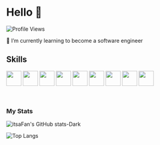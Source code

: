 # Hello  👋
![Profile Views](https://komarev.com/ghpvc/?username=itsaFan&color=orange)

🌱 I’m currently learning to become a software engineer

## Skills
<p align="left">
<img src="https://cdn.jsdelivr.net/gh/devicons/devicon/icons/html5/html5-original.svg" width="40"
                height="40" />
<img src="https://cdn.jsdelivr.net/gh/devicons/devicon/icons/css3/css3-original.svg" width="40"
                height="40" />
<img src="https://cdn.jsdelivr.net/gh/devicons/devicon/icons/javascript/javascript-original.svg" width="40"
                height="40" />
<img src="https://cdn.jsdelivr.net/gh/devicons/devicon/icons/java/java-original.svg" width="40"
                height="40" />
<img src="https://cdn.jsdelivr.net/gh/devicons/devicon/icons/bootstrap/bootstrap-original.svg" width="40"
                height="40" />
<img src="https://cdn.jsdelivr.net/gh/devicons/devicon/icons/angularjs/angularjs-original.svg" width="40"
                height="40" />
<img src="https://cdn.jsdelivr.net/gh/devicons/devicon/icons/react/react-original.svg" width="40"
                height="40" />
<img src="https://cdn.jsdelivr.net/gh/devicons/devicon/icons/mysql/mysql-original.svg" width="40"
                height="40" />
<img src="https://cdn.jsdelivr.net/gh/devicons/devicon/icons/spring/spring-original.svg" width="40"
                height="40" />
</p>
<br>

### My Stats
![itsaFan's GitHub stats-Dark](https://github-readme-stats.vercel.app/api?username=itsaFan&show_icons=true&theme=dark#gh-dark-mode-only)

![Top Langs](https://github-readme-stats.vercel.app/api/top-langs/?username=itsaFan&layout=compact&theme=dracula)

<!--
**itsaFan/itsaFan** is a ✨ _special_ ✨ repository because its `README.md` (this file) appears on your GitHub profile.

Here are some ideas to get you started:

- 🔭 I’m currently working on ...
- 🌱 I’m currently learning ...
- 👯 I’m looking to collaborate on ...
- 🤔 I’m looking for help with ...
- 💬 Ask me about ...
- 📫 How to reach me: ...
- 😄 Pronouns: ...
- ⚡ Fun fact: ...
-->
